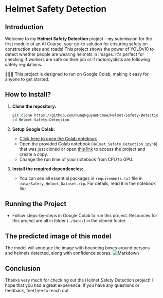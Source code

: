 # Helmet Safety Detection

## Introduction

Welcome to my **Helmet Safety Detection** project - my submission for the first module of an AI Course, your go-to solution for ensuring safety on construction sites and roads! This project shows the power of YOLOv10 to detect whether people are wearing helmets in images. It's perfect for checking if workers are safe on their job or if motorcyclists are following safety regulations.

🚀🚀🚀 This project is designed to run on Google Colab, making it easy for anyone to get started.

## How to Install?

1. **Clone the repository:**

    ```bash
    git clone https://github.com/HungNguyenHcmue/Helmet-Safety-Detection.git
    cd Helmet-Safety-Detection
    ```

2. **Setup Google Colab:**

    - [Click here to open the Colab notebook](https://colab.research.google.com/)
    - Open the provided Colab notebook (`Helmet_Safety_Detection.ipynb`) that was just cloned or open [this link](https://colab.research.google.com/drive/1cl5xAj7-yGIop-yrc3fZDwTmSdaXuZiR?usp=sharing) to access the project and create a copy.
    - Change the run time of your notebook from CPU to GPU.

3. **Install the required dependencies:**

    - You can see all essential packages in `requirements.txt` file in `data/Safety_Helmet_Dataset.zip`. For details, read it in the notebook file.

## Running the Project

- Follow steps-by-steps in Google Colab to run this project. Resources for this project are all in folder (`./data/`) in the cloned folder.

## The predicted image of this model

The model will annotate the image with bounding boxes around persons and helmets detected, along with confidence scores.
![Markdown](https://github.com/HungNguyenHcmue/Helmet-Safety-Detection/blob/feature/project-YOLOv10/Data/Output.jpg)
## Conclusion

Thanks very much for checking out the Helmet Safety Detection project! I hope that you had a great experience. If you have any questions or feedback, feel free to reach out.
